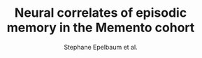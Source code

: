 ---
cat: gaia
subcat: architecture
bestof: false
author: Stephane Epelbaum et al.
title: Neural correlates of episodic memory in the Memento cohort
journal: Alzheimer's \& Dementia - Translational Research \& Clinical Interventions
year: 2018
type: article
url: https -//www.sciencedirect.com/science/article/pii/S2352873718300209
doi: 10.1016/j.trci.2018.03.010
---